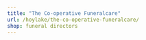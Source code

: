 ```yaml
---
title: "The Co-operative Funeralcare"
url: /hoylake/the-co-operative-funeralcare/
shop: funeral directors
---
```

